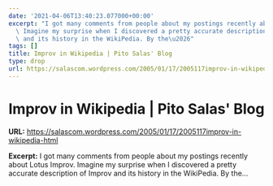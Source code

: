 ```yaml
---
date: '2021-04-06T13:40:23.077000+00:00'
excerpt: "I got many comments from people about my postings recently about Lotus Improv.\
  \ Imagine my surprise when I discovered a pretty accurate description of Improv\
  \ and its history in the WikiPedia. By the\u2026"
tags: []
title: Improv in Wikipedia | Pito Salas' Blog
type: drop
url: https://salascom.wordpress.com/2005/01/17/2005117improv-in-wikipedia-html
---
```


# Improv in Wikipedia | Pito Salas' Blog

**URL:** https://salascom.wordpress.com/2005/01/17/2005117improv-in-wikipedia-html

**Excerpt:** I got many comments from people about my postings recently about Lotus Improv. Imagine my surprise when I discovered a pretty accurate description of Improv and its history in the WikiPedia. By the…
